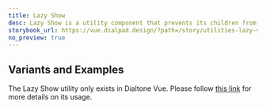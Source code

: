```yaml
---
title: Lazy Show
desc: Lazy Show is a utility component that prevents its children from being rendered until the first time it is shown.
storybook_url: https://vue.dialpad.design/?path=/story/utilities-lazy-show--default
no_preview: true
---
```


## Variants and Examples

The Lazy Show utility only exists in Dialtone Vue. Please follow [this link](https://vue.dialpad.design/?path=/docs/utilities-lazy-show--default) for more details on its usage.
